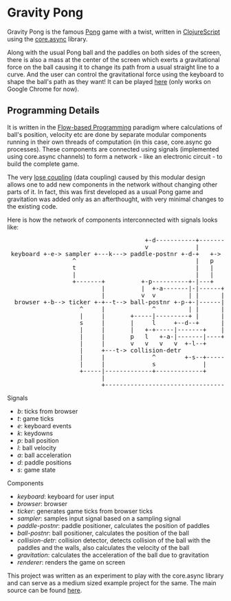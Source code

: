 # Gravity Pong

Gravity Pong is the famous [Pong][pong] game with a twist, written in [ClojureScript][cljs] using the 
[core.async][coreasync] library.

Along with the usual Pong ball and the paddles on both sides of the screen, there is also a mass at 
the center of the screen which exerts a gravitational force on the ball causing it to change its path
from a usual straight line to a curve. And the user can control the gravitational force using the 
keyboard to shape the ball's path as they want! It can be played [here][demo] (only works on 
Google Chrome for now).

## Programming Details
It is written in the [Flow-based Programming][fbprog] paradigm where calculations of ball's position, 
velocity etc are done by separate modular components running in their own threads of computation 
(in this case, core.async go processes). These components are connected using signals (implemented 
using core.async channels) to form a network - like an electronic circuit - to build the complete game.

The very [lose coupling][coupling] (data coupling) caused by this modular design allows one to add 
new components in the network without changing other parts of it. In fact, this was first developed 
as a usual Pong game and gravitation was added only as an afterthought, with very minimal changes
to the existing code.

Here is how the network of components interconnected with signals looks like:

<pre>
                                      +-d-----------+--------------------------+
                                      v             |                          |
 keyboard +-e-> sampler +---k---> paddle-postnr +-d-+   +-> gravitation +--+   |
                  ^                                 |   p                  a   |
                  t                                 |   |                  |   |
                  |                                 |   |                  |   |
                  +-------+          +-p----------+-|---+                  |   d
                          |          |  +-a-------|-|------+---------------+   |
                          |          v  v         | |      |                   v
  browser +-b--> ticker +-+--t--> ball-postnr +-p-+-|------|------------p-> renderer
                    ^     |             ^         | |      |                  ^  ^
                    |     |       +-----|---------+ |      |                  |  |
                    s     |       |     l     +--d--+      |                  s  t
                    |     |       |   +-+-----|-------+    |                  |  |
                    |     |       p   l   +-a-|-------|----+                  |  |
                    |     |       v   v   v   v  +-l--+                       |  |
                    |     +---t-> collision-detr                              |  |
                    |     |             ^        +-s--+-----------------------+  |
                    |     |             s             |                          |
                    +-----|-------------+-------------+                          |
                          |                                                      |
                          +------------------------------------------------------+
</pre>

Signals     

 - *b*: ticks from browser
 - *t*: game ticks        
 - *e*: keyboard events   
 - *k*: keydowns          
 - *p*: ball position     
 - *l*: ball velocity     
 - *a*: ball acceleration 
 - *d*: paddle positions  
 - *s*: game state        

Components

 - *keyboard*: keyboard for user input
 - *browser*: browser
 - *ticker*: generates game ticks from browser ticks
 - *sampler*: samples input signal based on a sampling signal
 - *paddle-postnr*: paddle positioner, calculates the position of paddles
 - *ball-postnr*: ball positioner, calculates the position of the ball
 - *collision-detr*: collision detector, detects collision of the ball with the paddles and the 
                       walls, also calculates the velocity of the ball
 - *gravitation*: calculates the acceleration of the ball due to gravitation
 - *renderer*: renders the game on screen

 This project was written as an experiment to play with the core.async library and can serve as
 a medium sized example project for the same. The main source can be found [here][src].

[pong]: https://en.wikipedia.org/wiki/Pong
[cljs]: https://github.com/clojure/clojurescript
[coreasync]: https://github.com/clojure/core.async
[demo]: http://abhinavsarkar.net/frpong
[fbprog]: https://en.wikipedia.org/wiki/Flow-based_programming
[coupling]: https://en.wikipedia.org/wiki/Coupling_(computer_programming)
[src]: https://github.com/abhin4v/frpong/blob/master/src/cljs/frpong/core.cljs